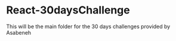 # React-30daysChallenge
This will be the main folder for the 30 days challenges provided by Asabeneh
